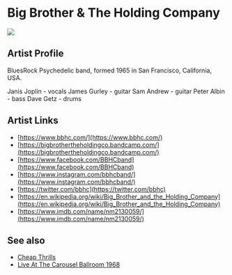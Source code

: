 # Big Brother & The Holding Company

![](../../asssets/artists/Big_Brother_and_The_Holding_Company.png)

## Artist Profile

BluesRock Psychedelic band, formed 1965 in San Francisco, California, USA.

Janis Joplin - vocals
James Gurley - guitar
Sam Andrew - guitar
Peter Albin - bass
Dave Getz - drums

## Artist Links

- [https://www.bbhc.com/](https://www.bbhc.com/)
- [https://bigbrothertheholdingco.bandcamp.com/](https://bigbrothertheholdingco.bandcamp.com/)
- [https://www.facebook.com/BBHCband](https://www.facebook.com/BBHCband)
- [https://www.instagram.com/bbhcband/](https://www.instagram.com/bbhcband/)
- [https://twitter.com/bbhc](https://twitter.com/bbhc)
- [https://en.wikipedia.org/wiki/Big_Brother_and_the_Holding_Company](https://en.wikipedia.org/wiki/Big_Brother_and_the_Holding_Company)
- [https://www.imdb.com/name/nm2130059/](https://www.imdb.com/name/nm2130059/)


## See also

- [Cheap Thrills](Big_Brother_and_The_Holding_Company-Cheap_Thrills.md)
- [Live At The Carousel Ballroom 1968](Big_Brother_and_The_Holding_Company-Live_At_The_Carousel_Ballroom_1968.md)
